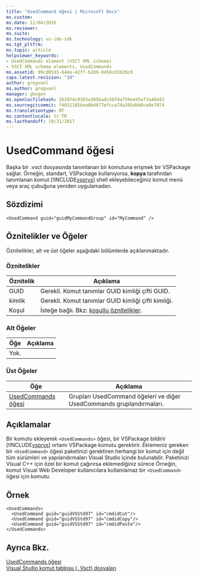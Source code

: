 ```yaml
---
title: "UsedCommand öğesi | Microsoft Docs"
ms.custom: 
ms.date: 11/04/2016
ms.reviewer: 
ms.suite: 
ms.technology: vs-ide-sdk
ms.tgt_pltfrm: 
ms.topic: article
helpviewer_keywords:
- UsedCommands element (VSCT XML schema)
- VSCT XML schema elements, UsedCommands
ms.assetid: 99cd05d3-644a-42ff-b289-8458cd1b20c0
caps.latest.revision: "10"
author: gregvanl
ms.author: gregvanl
manager: ghogen
ms.openlocfilehash: 2b3974c9103a385badc56fda759ee95ef3a40a93
ms.sourcegitcommit: f40311056ea0b4677efcca74a285dbb0ce0e7974
ms.translationtype: MT
ms.contentlocale: tr-TR
ms.lasthandoff: 10/31/2017
---
```

# <a name="usedcommand-element"></a>UsedCommand öğesi
Başka bir .vsct dosyasında tanımlanan bir komutuna erişmek bir VSPackage sağlar. Örneğin, standart, VSPackage kullanıyorsa, **kopya** tarafından tanımlanan komut [!INCLUDE[vsprvs](../code-quality/includes/vsprvs_md.md)] shell ekleyebileceğiniz komut menü veya araç çubuğuna yeniden uygulamadan.  
  
## <a name="syntax"></a>Sözdizimi  
  
```  
<UsedCommand guid="guidMyCommandGroup" id="MyCommand" />  
```  
  
## <a name="attributes-and-elements"></a>Öznitelikler ve Öğeler  
 Öznitelikler, alt ve üst öğeler aşağıdaki bölümlerde açıklanmaktadır.  
  
### <a name="attributes"></a>Öznitelikler  
  
|Öznitelik|Açıklama|  
|---------------|-----------------|  
|GUID|Gerekli. Komut tanımlar GUID kimliği çifti GUID.|  
|kimlik|Gerekli. Komut tanımlar GUID kimliği çifti kimliği.|  
|Koşul|İsteğe bağlı. Bkz: [koşullu öznitelikler](../extensibility/vsct-xml-schema-conditional-attributes.md).|  
  
### <a name="child-elements"></a>Alt Öğeler  
  
|Öğe|Açıklama|  
|-------------|-----------------|  
|Yok.||  
  
### <a name="parent-elements"></a>Üst Öğeler  
  
|Öğe|Açıklama|  
|-------------|-----------------|  
|[UsedCommands öğesi](../extensibility/usedcommands-element.md)|Grupları UsedCommand öğeleri ve diğer UsedCommands gruplandırmaları.|  
  
## <a name="remarks"></a>Açıklamalar  
 Bir komutu ekleyerek `<UsedCommands>` öğesi, bir VSPackage bildirir [!INCLUDE[vsprvs](../code-quality/includes/vsprvs_md.md)] ortamı VSPackage komutu gerektirir. Eklemeniz gereken bir `<UsedCommand>` öğesi paketinizi gerektiren herhangi bir komut için değil tüm sürümleri ve yapılandırmaları Visual Studio içinde bulunabilir. Paketinizi Visual C++ için özel bir komut çağırırsa eklemediğiniz sürece Örneğin, komut Visual Web Developer kullanıcılara kullanılamaz bir `<UsedCommand>` öğesi için komutu.  
  
## <a name="example"></a>Örnek  
  
```  
<UsedCommands>  
  <UsedCommand guid="guidVSStd97" id="cmdidCut"/>  
  <UsedCommand guid="guidVSStd97" id="cmdidCopy"/>  
  <UsedCommand guid="guidVSStd97" id="cmdidPaste"/>  
</UsedCommands>  
```  
  
## <a name="see-also"></a>Ayrıca Bkz.  
 [UsedCommands öğesi](../extensibility/usedcommands-element.md)   
 [Visual Studio komut tablosu (. Vsct) dosyaları](../extensibility/internals/visual-studio-command-table-dot-vsct-files.md)